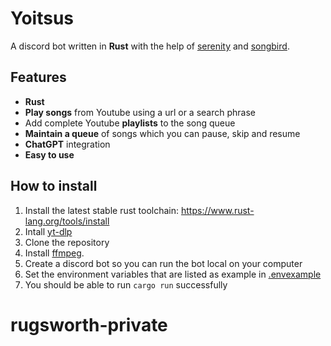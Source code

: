 # Yoitsus

A discord bot written in **Rust** with the help of [serenity](https://github.com/serenity-rs/serenity) and [songbird](https://github.com/serenity-rs/songbird).

## Features

- **Rust**
- **Play songs** from Youtube using a url or a search phrase
- Add complete Youtube **playlists** to the song queue
- **Maintain a queue** of songs which you can pause, skip and resume
- **ChatGPT** integration
- **Easy to use**

## How to install

1. Install the latest stable rust toolchain: https://www.rust-lang.org/tools/install
2. Intall [yt-dlp](https://github.com/yt-dlp/yt-dlp#installation)
3. Clone the repository
4. Install [ffmpeg](https://ffmpeg.org/).
5. Create a discord bot so you can run the bot local on your computer
6. Set the environment variables that are listed as example in [.envexample](./.envexample)
7. You should be able to run `cargo run` successfully
# rugsworth-private
